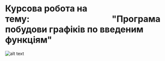 # Курсова робота на тему:⠀⠀⠀⠀⠀⠀⠀⠀⠀⠀⠀⠀⠀"Програма побудови графіків по введеним функціям"
![alt text](https://i.imgur.com/sjJhSnW.png)